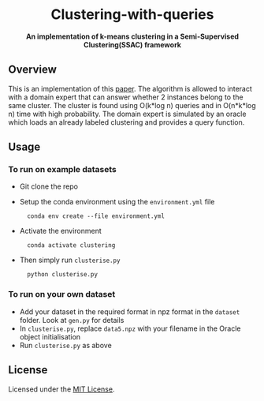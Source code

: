 <h1 align="center">Clustering-with-queries</h1>
 <p align="center"><b>An implementation of k-means clustering in a Semi-Supervised Clustering(SSAC) framework</b></p>

## Overview
This is an implementation of this [paper](https://arxiv.org/pdf/1606.02404.pdf). The algorithm is allowed to interact with a domain expert that can answer whether 2 instances belong to the same cluster. The cluster is found using O(k\*log n) queries and in O(n\*k\*log n) time with high probability. The domain expert is simulated by an oracle which loads an already labeled clustering and provides a query function. 

## Usage
### To run on example datasets 
- Git clone the repo  
- Setup the conda environment using the `environment.yml` file

        conda env create --file environment.yml

- Activate the environment 

        conda activate clustering

- Then simply run `clusterise.py`

        python clusterise.py
### To run on your own dataset
- Add your dataset in the required format in npz format in the `dataset` folder. Look at `gen.py` for details
- In `clusterise.py`, replace `data5.npz` with your filename in the Oracle object initialisation  
- Run `clusterise.py` as above 




## License

Licensed under the [MIT License](./LICENSE).